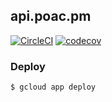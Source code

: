 ## api.poac.pm

[![CircleCI](https://circleci.com/gh/poacpm/api.poac.pm.svg?style=shield)](https://circleci.com/gh/poacpm/api.poac.pm)
[![codecov](https://codecov.io/gh/poacpm/api.poac.pm/branch/master/graph/badge.svg)](https://codecov.io/gh/poacpm/api.poac.pm)

### Deploy
```bash
$ gcloud app deploy
```
